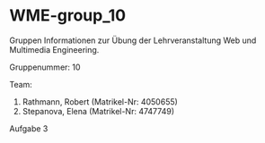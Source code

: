 # WME-group_10

Gruppen Informationen zur Übung der Lehrveranstaltung Web und Multimedia Engineering.

Gruppenummer: 10

Team: 
1. Rathmann, Robert (Matrikel-Nr: 4050655)
2. Stepanova, Elena (Matrikel-Nr: 4747749)


Aufgabe 3